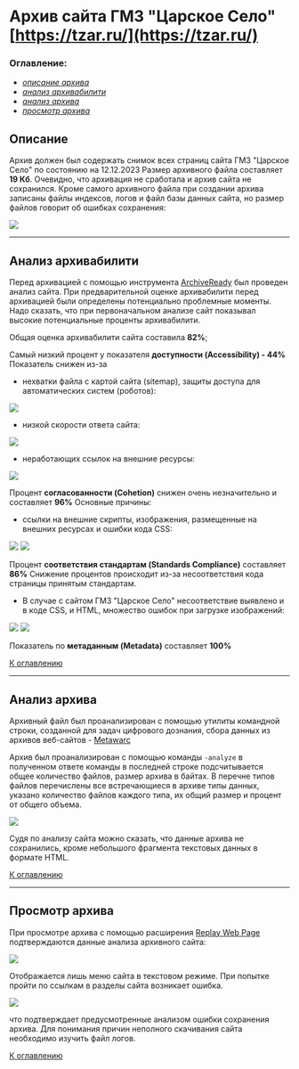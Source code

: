 # Архив сайта ГМЗ "Царское Село" [https://tzar.ru/](https://tzar.ru/)

### Оглавление:

- [*описание архива*](#описание) 
- [*анализ архивабилити*](#анализ-архивабилити) 
- [*анализ архива*](#анализ-архива)
- [*просмотр архива*](#просмотр-архива)

## Описание
Архив должен был содержать снимок всех страниц сайта ГМЗ "Царское Село" по состоянию на 12.12.2023
Размер архивного файла составляет **19 Кб**. Очевидно, что архивация не сработала и архив сайта не сохранился.
Кроме самого архивного файла при создании архива записаны файлы индексов, логов и файл базы данных 
сайта, но размер файлов говорит об ошибках сохранения:

<img src="C:\Users\Aleksandra\Documents\GitHub\MuseumWebArchive\tzar.ru\images\tzar.ru.jpg"/>

___
## Анализ архивабилити
Перед архивацией с помощью инструмента [ArchiveReady](https://archiveready.com/) был проведен анализ сайта.
При предварительной оценке архивабилити перед архивацией были определены потенциально проблемные 
моменты. Надо сказать, что при первоначальном анализе сайт показывал высокие потенциальные проценты архивабилити.

Общая оценка архивабилити сайта составила **82%**;

Cамый низкий процент у показателя **доступности (Accessibility) - 44%**
Показатель снижен из-за 
    
- нехватки файла с картой сайта (sitemap),  защиты доступа для автоматических систем (роботов):

<img src="C:\Users\Aleksandra\Documents\GitHub\MuseumWebArchive\tzar.ru\images\ArchiveReady.com Sitemap httptzar.ru.jpg"/>

- низкой скорости ответа сайта:

 <img src="C:\Users\Aleksandra\Documents\GitHub\MuseumWebArchive\tzar.ru\images\ArchiveReady_response.jpg"/>

- неработающих ссылок на внешние ресурсы: 

<img src="C:\Users\Aleksandra\Documents\GitHub\MuseumWebArchive\tzar.ru\images\ArchiveReady.com InvalidLinks.jpg"/>

Процент **согласованности (Cohetion)** снижен очень незначительно и составляет **96%**
Основные причины:

- ссылки на внешние скрипты, изображения, размещенные на внешних ресурсах и ошибки кода CSS:

<img src="C:\Users\Aleksandra\Documents\GitHub\MuseumWebArchive\tzar.ru\images\ArchiveReadyRemoteImages.jpg"/>

<img src="C:\Users\Aleksandra\Documents\GitHub\MuseumWebArchive\tzar.ru\images\ArchiveReadyRemoteScript.jpg"/>

Процент **соответствия стандартам (Standards Compliance)** составляет **86%**
Снижение процентов происходит из-за несоответствия кода страницы принятым стандартам. 
- В случае с сайтом ГМЗ "Царское Село" несоответствие выявлено и в коде CSS, и HTML, множество ошибок при загрузке изображений:

<img src="C:\Users\Aleksandra\Documents\GitHub\MuseumWebArchive\tzar.ru\images\ArchiveReadyImageErrors.jpg"/>

<img src="C:\Users\Aleksandra\Documents\GitHub\MuseumWebArchive\tzar.ru\images\ArchiveReadyInvalidHTML.jpg"/>

Показатель по **метаданным (Metadata)** составляет **100%**

[К оглавлению](#оглавление)
___
## Анализ архива

Архивный файл был проанализирован с помощью утилиты командной строки, созданной 
для задач цифрового дознания, сбора данных из архивов веб-сайтов - [Metawarc](https://github.com/datacoon/metawarc)

Архив был проанализирован с помощью команды `-analyze`
в полученном ответе команды в последней строке подсчитывается общее количество файлов, 
размер архива в байтах. В перечне типов файлов перечислены все встречающиеся в архиве 
типы данных, указано количество файлов каждого типа, их общий размер и процент от общего объема.

<img src="C:\Users\Aleksandra\Documents\GitHub\MuseumWebArchive\tzar.ru\images\CWindowssystem32cmd.exe.jpg"/>

Судя по анализу сайта можно сказать, что данные архива не сохранились, кроме небольшого фрагмента текстовых данных в формате HTML.

[К оглавлению](#оглавление)
___
## Просмотр архива

При просмотре архива с помощью расширения [Replay Web Page](https://replayweb.page/) подтверждаются данные анализа архивного сайта:

<img src="C:\Users\Aleksandra\Documents\GitHub\MuseumWebArchive\tzar.ru\images\Archive of Home.jpg"/>

Отображается лишь меню сайта в текстовом режиме.
При попытке пройти по ссылкам в разделы сайта возникает ошибка.

<img src="C:\Users\Aleksandra\Documents\GitHub\MuseumWebArchive\tzar.ru\images\Archive of Home_.jpg"/>

что подтверждает предусмотренные анализом ошибки сохранения архива.
Для понимания причин неполного скачивания сайта необходимо изучить файл логов.

[К оглавлению](#оглавление)